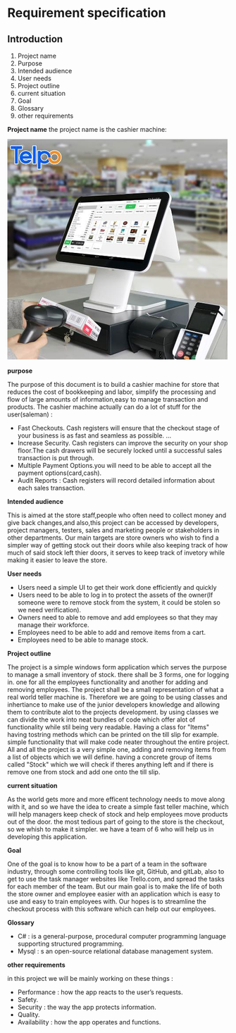 Requirement specification
========
## Introduction
1. Project name
2. Purpose
3. Intended audience
4. User needs 
5. Project outline 
6. current situation 
7. Goal  
8. Glossary
9. other requirements

__Project name__
the project name is the cashier machine: 

![cashier machine](images/cashier.jpg)

__purpose__

The purpose of this document is to build a cashier machine for store that reduces the cost of bookkeeping and labor, simplify the processing and flow of large amounts of information,easy to manage transaction and products.
The cashier machine actually can do a lot of stuff for the user(saleman) : 
* Fast Checkouts. Cash registers will ensure that the checkout stage of your business is as fast and seamless as possible. ...
* Increase Security. Cash registers can improve the security on your shop floor.The cash drawers will be securely locked until a successful sales transaction is put through.
* Multiple Payment Options.you will need to be able to accept all the payment options(card,cash).
* Audit Reports : Cash registers will record detailed information about each sales transaction.

__Intended audience__

This is aimed at the store staff,people who often need to collect money and give back changes,and also,this project can be accessed by developers, project managers, testers, sales and marketing people or stakeholders in other departments. Our main targets are store owners who wish to find a simpler way of getting stock out their doors while also keeping track of how much of said stock left thier doors, it serves to keep track of invetory while making it easier to leave the store.

__User needs__

* Users need a simple UI to get their work done efficiently and quickly
* Users need to be able to log in to protect the assets of the owner(If someone were to remove stock from the system, it could be stolen so we need verification).
* Owners need to able to remove and add employees so that they may manage their workforce.
* Employees need to be able to add and remove items from a cart.
* Employees need to be able to manage stock.

__Project outline__

The project is a simple windows form application which serves the purpose to manage a small inventory of stock. there shall be 3 forms, one for logging in. one for all the employees functionality and another for adding and removing employees. The project shall be a small representation of what a real world teller machine is. Therefore we are going to be using classes and inhertiance to make use of the junior developers knowledge and allowing them to contribute alot to the projects development. by using classes we can divide the work into neat bundles of code which offer alot of functionality while stil being very readable. Having a class for "Items" having tostring methods which can be printed on the till slip for example. simple functionality that will make code neater throughout the entire project. All and all the project is a very simple one, adding and removing items from a list of objects which we will define. having a concrete group of items called "Stock" which we will check if theres anything left and if there is remove one from stock and add one onto the till slip. 

__current situation__

As the world gets more and more efficent technology needs to move along with it, and so we have the idea to create a simple fast teller machine, which will help managers keep check of stock and help employees move products out of the door. the most tedious part of going to the store is the checkout, so we whish to make it simpler. we have a team of 6 who will help us in developing this application. 

__Goal__

One of the goal is to know how to be a part of a team in the software industry, through some controlling tools like git, GitHub, and gitLab, also to get to use the task manager websites like Trello.com, and spread the tasks for each member of the team. But our main goal is to make the life of both the store owner and employee easier with an application which is easy to use and easy to train employees with. Our hopes is to streamline the checkout process with this software which can help out our employees.

__Glossary__

 * C# : is a general-purpose, procedural computer programming language supporting structured programming.
 * Mysql : s an open-source relational database management system.

__other requirements__

in this project we will be mainly working on these things : 
* Performance : how the app reacts to the user’s requests.
* Safety.
* Security :  the way the app protects information.
* Quality.
* Availability : how the app operates and functions.
